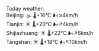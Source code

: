 Today weather:  
Beijing: 🌫  🌡️+16°C 🌬️↘4km/h  
Tianjin: ☀️   🌡️+20°C 🌬️↗4km/h  
Shijiazhuang: ☀️   🌡️+22°C 🌬️↗6km/h  
Tangshan: ☀️   🌡️+18°C 🌬️↖10km/h  
